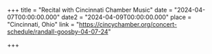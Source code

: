 +++
title = "Recital with Cincinnati Chamber Music"
date = "2024-04-07T00:00:00.000"
date2 = "2024-04-09T00:00:00.000"
place = "Cincinnati, Ohio"
link = "https://cincychamber.org/concert-schedule/randall-goosby-04-07-24"

+++